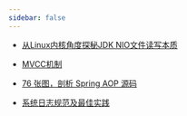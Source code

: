 ```yaml
---
sidebar: false
---
```


- [从Linux内核角度探秘JDK NIO文件读写本质](https://mp.weixin.qq.com/s/kgSgM16LUpEbulChzYLsxA)

- [MVCC机制](https://www.cnblogs.com/jelly12345/p/14889331.html)

- [76 张图，剖析 Spring AOP 源码](https://mp.weixin.qq.com/s/IRFqre5VeJJeiqMaobEeTw)

- [系统日志规范及最佳实践](https://xie.infoq.cn/article/c7e46aa4bd7de3edb855c1f29)

  
